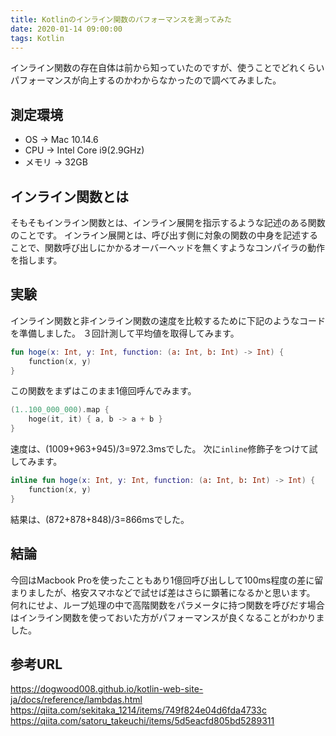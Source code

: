 ```yaml
---
title: Kotlinのインライン関数のパフォーマンスを測ってみた
date: 2020-01-14 09:00:00
tags: Kotlin
---
```


インライン関数の存在自体は前から知っていたのですが、使うことでどれくらいパフォーマンスが向上するのかわからなかったので調べてみました。

## 測定環境
- OS -> Mac 10.14.6
- CPU -> Intel Core i9(2.9GHz)
- メモリ -> 32GB

## インライン関数とは
そもそもインライン関数とは、インライン展開を指示するような記述のある関数のことです。
インライン展開とは、呼び出す側に対象の関数の中身を記述することで、関数呼び出しにかかるオーバーヘッドを無くすようなコンパイラの動作を指します。

## 実験
インライン関数と非インライン関数の速度を比較するために下記のようなコードを準備しました。
３回計測して平均値を取得してみます。

```kotlin
fun hoge(x: Int, y: Int, function: (a: Int, b: Int) -> Int) {
    function(x, y)
}
```

この関数をまずはこのまま1億回呼んでみます。

```kotlin
(1..100_000_000).map {
    hoge(it, it) { a, b -> a + b }
}
```

速度は、(1009+963+945)/3=972.3msでした。
次に`inline`修飾子をつけて試してみます。

```kotlin
inline fun hoge(x: Int, y: Int, function: (a: Int, b: Int) -> Int) {
    function(x, y)
}
```

結果は、(872+878+848)/3=866msでした。

## 結論
今回はMacbook Proを使ったこともあり1億回呼び出しして100ms程度の差に留まりましたが、格安スマホなどで試せば差はさらに顕著になるかと思います。
何れにせよ、ループ処理の中で高階関数をパラメータに持つ関数を呼びだす場合はインライン関数を使っておいた方がパフォーマンスが良くなることがわかりました。


## 参考URL
https://dogwood008.github.io/kotlin-web-site-ja/docs/reference/lambdas.html
https://qiita.com/sekitaka_1214/items/749f824e04d6fda4733c
https://qiita.com/satoru_takeuchi/items/5d5eacfd805bd5289311